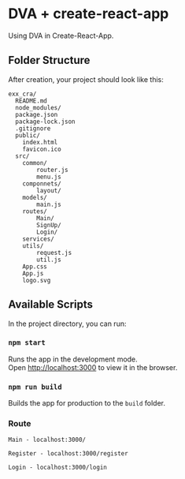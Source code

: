 # DVA + create-react-app
Using DVA in Create-React-App.

## Folder Structure

After creation, your project should look like this:

```
exx_cra/
  README.md
  node_modules/
  package.json
  package-lock.json
  .gitignore
  public/
    index.html
    favicon.ico
  src/
    common/
        router.js
        menu.js
    componnets/
        layout/
    models/ 
        main.js
    routes/
        Main/
        SignUp/
        Login/
    services/
    utils/
        request.js
        util.js
    App.css
    App.js
    logo.svg
```

## Available Scripts

In the project directory, you can run:

### `npm start`

Runs the app in the development mode.<br>
Open [http://localhost:3000](http://localhost:3000) to view it in the browser.

### `npm run build`

Builds the app for production to the `build` folder.

### Route

```
Main - localhost:3000/

Register - localhost:3000/register

Login - localhost:3000/login
```